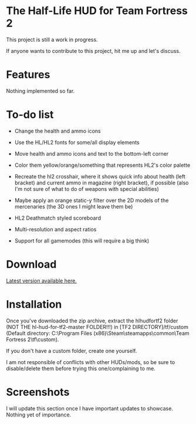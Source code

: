 # The Half-Life HUD for Team Fortress 2

This project is still a work in progress.

If anyone wants to contribute to this project, hit me up and let's discuss.

# Features

Nothing implemented so far.

# To-do list

- Change the health and ammo icons

- Use the HL/HL2 fonts for some/all display elements

- Move health and ammo icons and text to the bottom-left corner

- Color them yellow/orange/something that represents HL2's color palette

- Recreate the hl2 crosshair, where it shows quick info about health (left bracket) and current ammo in magazine (right bracket), if possible (also I'm not sure of what to do of weapons with special abilities)

- Maybe apply an orange static-y filter over the 2D models of the mercenaries (the 3D ones I might leave them be)

- HL2 Deathmatch styled scoreboard

- Multi-resolution and aspect ratios

- Support for all gamemodes (this will require a big think)

# Download

[Latest version available here.](https://github.com/killerzman/hl-hud-for-tf2/archive/master.zip)

# Installation

Once you've downloaded the zip archive, extract the hlhudfortf2 folder (NOT THE hl-hud-for-tf2-master FOLDER!!!) in [TF2 DIRECTORY]/tf/custom (Default directory: C:\Program Files (x86)\Steam\steamapps\common\Team Fortress 2\tf\custom).

If you don't have a custom folder, create one yourself.

I am not responsible of conflicts with other HUDs/mods, so be sure to disable/delete them before trying this one/complaining to me.

# Screenshots

I will update this section once I have important updates to showcase. Nothing yet of importance.
